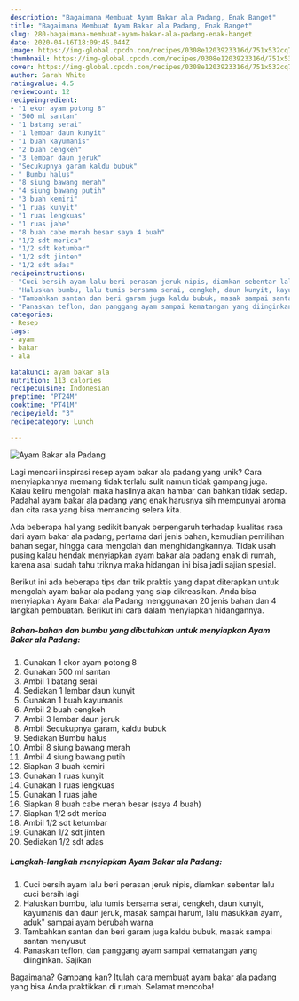 ```yaml
---
description: "Bagaimana Membuat Ayam Bakar ala Padang, Enak Banget"
title: "Bagaimana Membuat Ayam Bakar ala Padang, Enak Banget"
slug: 280-bagaimana-membuat-ayam-bakar-ala-padang-enak-banget
date: 2020-04-16T18:09:45.044Z
image: https://img-global.cpcdn.com/recipes/0308e1203923316d/751x532cq70/ayam-bakar-ala-padang-foto-resep-utama.jpg
thumbnail: https://img-global.cpcdn.com/recipes/0308e1203923316d/751x532cq70/ayam-bakar-ala-padang-foto-resep-utama.jpg
cover: https://img-global.cpcdn.com/recipes/0308e1203923316d/751x532cq70/ayam-bakar-ala-padang-foto-resep-utama.jpg
author: Sarah White
ratingvalue: 4.5
reviewcount: 12
recipeingredient:
- "1 ekor ayam potong 8"
- "500 ml santan"
- "1 batang serai"
- "1 lembar daun kunyit"
- "1 buah kayumanis"
- "2 buah cengkeh"
- "3 lembar daun jeruk"
- "Secukupnya garam kaldu bubuk"
- " Bumbu halus"
- "8 siung bawang merah"
- "4 siung bawang putih"
- "3 buah kemiri"
- "1 ruas kunyit"
- "1 ruas lengkuas"
- "1 ruas jahe"
- "8 buah cabe merah besar saya 4 buah"
- "1/2 sdt merica"
- "1/2 sdt ketumbar"
- "1/2 sdt jinten"
- "1/2 sdt adas"
recipeinstructions:
- "Cuci bersih ayam lalu beri perasan jeruk nipis, diamkan sebentar lalu cuci bersih lagi"
- "Haluskan bumbu, lalu tumis bersama serai, cengkeh, daun kunyit, kayumanis dan daun jeruk, masak sampai harum, lalu masukkan ayam, aduk&#34; sampai ayam berubah warna"
- "Tambahkan santan dan beri garam juga kaldu bubuk, masak sampai santan menyusut"
- "Panaskan teflon, dan panggang ayam sampai kematangan yang diinginkan. Sajikan"
categories:
- Resep
tags:
- ayam
- bakar
- ala

katakunci: ayam bakar ala 
nutrition: 113 calories
recipecuisine: Indonesian
preptime: "PT24M"
cooktime: "PT41M"
recipeyield: "3"
recipecategory: Lunch

---
```



![Ayam Bakar ala Padang](https://img-global.cpcdn.com/recipes/0308e1203923316d/751x532cq70/ayam-bakar-ala-padang-foto-resep-utama.jpg)

Lagi mencari inspirasi resep ayam bakar ala padang yang unik? Cara menyiapkannya memang tidak terlalu sulit namun tidak gampang juga. Kalau keliru mengolah maka hasilnya akan hambar dan bahkan tidak sedap. Padahal ayam bakar ala padang yang enak harusnya sih mempunyai aroma dan cita rasa yang bisa memancing selera kita.

Ada beberapa hal yang sedikit banyak berpengaruh terhadap kualitas rasa dari ayam bakar ala padang, pertama dari jenis bahan, kemudian pemilihan bahan segar, hingga cara mengolah dan menghidangkannya. Tidak usah pusing kalau hendak menyiapkan ayam bakar ala padang enak di rumah, karena asal sudah tahu triknya maka hidangan ini bisa jadi sajian spesial.




Berikut ini ada beberapa tips dan trik praktis yang dapat diterapkan untuk mengolah ayam bakar ala padang yang siap dikreasikan. Anda bisa menyiapkan Ayam Bakar ala Padang menggunakan 20 jenis bahan dan 4 langkah pembuatan. Berikut ini cara dalam menyiapkan hidangannya.

<!--inarticleads1-->

##### Bahan-bahan dan bumbu yang dibutuhkan untuk menyiapkan Ayam Bakar ala Padang:

1. Gunakan 1 ekor ayam potong 8
1. Gunakan 500 ml santan
1. Ambil 1 batang serai
1. Sediakan 1 lembar daun kunyit
1. Gunakan 1 buah kayumanis
1. Ambil 2 buah cengkeh
1. Ambil 3 lembar daun jeruk
1. Ambil Secukupnya garam, kaldu bubuk
1. Sediakan  Bumbu halus
1. Ambil 8 siung bawang merah
1. Ambil 4 siung bawang putih
1. Siapkan 3 buah kemiri
1. Gunakan 1 ruas kunyit
1. Gunakan 1 ruas lengkuas
1. Gunakan 1 ruas jahe
1. Siapkan 8 buah cabe merah besar (saya 4 buah)
1. Siapkan 1/2 sdt merica
1. Ambil 1/2 sdt ketumbar
1. Gunakan 1/2 sdt jinten
1. Sediakan 1/2 sdt adas




<!--inarticleads2-->

##### Langkah-langkah menyiapkan Ayam Bakar ala Padang:

1. Cuci bersih ayam lalu beri perasan jeruk nipis, diamkan sebentar lalu cuci bersih lagi
1. Haluskan bumbu, lalu tumis bersama serai, cengkeh, daun kunyit, kayumanis dan daun jeruk, masak sampai harum, lalu masukkan ayam, aduk&#34; sampai ayam berubah warna
1. Tambahkan santan dan beri garam juga kaldu bubuk, masak sampai santan menyusut
1. Panaskan teflon, dan panggang ayam sampai kematangan yang diinginkan. Sajikan




Bagaimana? Gampang kan? Itulah cara membuat ayam bakar ala padang yang bisa Anda praktikkan di rumah. Selamat mencoba!
